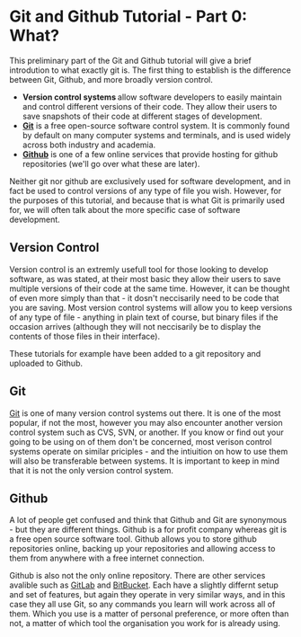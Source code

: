 <h1> Git and Github Tutorial - Part 0: What? </h1>

This preliminary part of the Git and Github tutorial will give a brief introdution to what exactly git is. The first thing to establish is the difference between Git, Github, and more broadly version control.

* <b> Version control systems </b> allow software developers to easily maintain and control different versions of their code. They allow their users to save snapshots of their code at different stages of development.
* [<b>Git</b>](https://git-scm.com) is a free open-source software control system. It is commonly found by default on many computer systems and terminals, and is used widely across both industry and academia. 
* [<b>Github</b>](https://github.com) is one of a few online services that provide hosting for github repositories (we'll go over what these are later). 

Neither git nor github are exclusively used for software development, and in fact be used to control versions of any type of file you wish. However, for the purposes of this tutorial, and because that is what Git is primarily used for, we will often talk about the more specific case of software development.

<h2> Version Control </h2>

Version control is an extremly usefull tool for those looking to develop software, as was stated, at their most basic they allow their users to save multiple versions of their code at the same time. However, it can be thought of even more simply than that - it dosn't neccisarily need to be code that you are saving. Most version control systems will allow you to keep versions of any type of file - anything in plain text of course, but binary files if the occasion arrives (although they will not neccisarily be to display the contents of those files in their interface).

These tutorials for example have been added to a git repository and uploaded to Github.

<h2> Git </h2>

[Git](https://git-scm.com) is one of many version control systems out there. It is one of the most popular, if not the most, however you may also encounter another version control system such as CVS, SVN, or another. If you know or find out your going to be using on of them don't be concerned, most verison control systems operate on similar priciples - and the intiuition on how to use them will also be transferable between systems. It is important to keep in mind that it is not the only version control system.

<h2> Github </h2>

A lot of people get confused and think that Github and Git are synonymous - but they are different things. Github is a for profit company whereas git is a free open source software tool. Github allows you to store github repositories online, backing up your repositories and allowing access to them from anywhere with a free internet connection.

Github is also not the only online repository. There are other services avalible such as [GitLab](https://about.gitlab.com) and [BitBucket](https://about.gitlab.com). Each have a slightly differnt setup and set of features, but again they operate in very similar ways, and in this case they all use Git, so any commands you learn will work across all of them. Which you use is a matter of personal preference, or more often than not, a matter of which tool the organisation you work for is already using.
